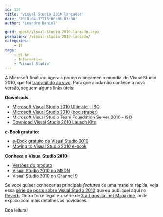```yaml
---
id: 126
title: 'Visual Studio 2010 lançado!'
date: '2010-04-12T15:00:09-03:00'
author: 'Leandro Daniel'

guid: /post/Visual-Studio-2010-lancado.aspx
permalink: /visual-studio-2010-lancado/
categories:
    - IT
tags:
    - pt-br
    - Informativo
    - 'Visual Studio'
---
```


A Microsoft finalizou agora a pouco o lançamento mundial do Visual Studio 2010, que foi [transmitido ao vivo](http://www.microsoft.com/visualstudio/en-us/watch-it-live). Para que ainda não conhece a nova versão, seguem alguns links úteis:

**Downloads**

- [Microsoft Visual Studio 2010 Ultimate – ISO](http://www.microsoft.com/downloads/details.aspx?FamilyID=06a32b1c-80e9-41df-ba0c-79d56cb823f7&displaylang=en)
- [Microsoft Visual Studio 2010 (bootstraper](http://www.microsoft.com/downloads/details.aspx?FamilyID=e2a1a098-995e-4468-816d-7fdbe0a64f38&displaylang=en))
- [Microsoft Visual Studio Team Foundation Server 2010 – ISO](http://www.microsoft.com/downloads/details.aspx?FamilyID=8bb22356-7dfb-4999-9d76-43abddcf6eec&displaylang=en)
- [Download Visual Studio 2010 Launch Kits](http://microsoftfeed.com/2010/download-visual-studio-2010-launch-kits/)

**e-Book gratuito:**

- [e-Book gratuito de Visual Studio 2010](http://microsoftfeed.com/2010/free-ebook-moving-to-visual-studio-2010/)
- [Moving to Visual Studio 2010 e-book](http://www.microsoft.com/downloads/details.aspx?familyid=12A6DE81-C633-4F2C-A35F-CEA6FE772712&displaylang=en)

**Conheça o Visual Studio 2010:**

- [Versões do produto](http://www.microsoft.com/visualstudio/en-us/products)
- [Visual Studio 2010 no MSDN](http://msdn.microsoft.com/en-us/vstudio/default)
- [Visual Studio 2010 on Channel 9](http://channel9.msdn.com/visualstudio/)

Se você quiser conhecer as principais *features* de uma maneira rápida, veja essa [série de posts sobre Visual Studio 2010](/Visual-Studio-2010-e28093-Serie-de-posts-chega-ao-fim) que eu publiquei aqui no [Reverb](http://reverb.leandrodaniel.com/). Outra fonte legal é a série de [3 artigos da .net Magazine](/Meu-artigo-de-Visual-Studio-2010-e-capa-net-Magazine-71!-Legal!!!), onde explico com mais detalhes as novidades.

Boa leitura!
